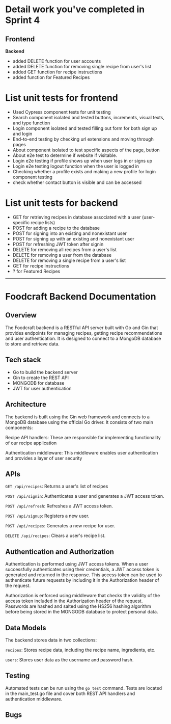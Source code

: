 
# Detail work you've completed in Sprint 4
**Frontend**
- 

**Backend**
- added DELETE function for user accounts
- added DELETE function for removing single recipe from user's list
- added GET function for recipe instructions
- added function for Featured Recipes
# List unit tests for frontend
- Used Cypress component tests for unit testing
- Search component isolated and tested buttons, increments, visual texts, and type function
- Login component isolated and tested filling out form for both sign up and login
- End-to-end testing by checking url extensions and moving through pages
- About component isolated to test specific aspects of the page, button
- About e2e test to determine if website if visitable.
- Login e2e testing if profile shows up when user logs in or signs up
- Login e2e testing logout function when the user is logged in
- Checking whether a profile exists and making a new profile for login component testing
- check whether contact button is visible and can be accessed

# List unit tests for backend
- GET for retrieving recipes in database associated with a user (user-specific recipe lists)
- POST for adding a recipe to the database
- POST for signing into an existing and nonexistant user
- POST for signing up with an existing and nonexistant user
- POST for refreshing JWT token after signin
- DELETE for removing all recipes from a user's list
- DELETE for removing a user from the database
- DELETE for removing a single recipe from a user's list
- GET for recipe instructions
- ? for Featured Recipes

------------

# Foodcraft Backend Documentation
## Overview
The Foodcraft backend is a RESTful API server built with Go and Gin that provides endpoints for managing recipes, getting recipe recommendations and user authentication. It is designed to connect to a MongoDB database to store and retrieve data.
## Tech stack
- Go to build the backend server
- Gin to create the REST API
- MONGODB for database
- JWT for user authentication

## Architecture
The backend is built using the Gin web framework and connects to a MongoDB database using the official Go driver. It consists of two main components:

Recipe API handlers: These are responsible for implementing functionality of our recipe application 

Authentication middleware: This middleware enables user authentication and provides a layer of user security
## APIs
`GET /api/recipes`: Returns a user's list of recipes

`POST /api/signin`: Authenticates a user and generates a JWT access token.

`POST /api/refresh`: Refreshes a JWT access token.

`POST /api/signup`: Registers a new user.

`POST /api/recipes`: Generates a new recipe for user.

`DELETE /api/recipes`: Clears a user's recipe list.

## Authentication and Authorization
Authentication is performed using JWT access tokens. When a user successfully authenticates using their credentials, a JWT access token is generated and returned in the response. This access token can be used to authenticate future requests by including it in the Authorization header of the request.

Authorization is enforced using middleware that checks the validity of the access token included in the Authorization header of the request. 
Passwords are hashed and salted using the HS256 hashing algorithm before being stored in the MONGODB database to protect personal data.
## Data Models
The backend stores data in two collections:

`recipes`: Stores recipe data, including the recipe name, ingredients, etc.

`users`: Stores user data as the username and password hash.
## Testing
Automated tests can be run using the `go test` command. Tests are located in the main_test.go file and cover both REST API handlers and authentication middleware.
## Bugs
